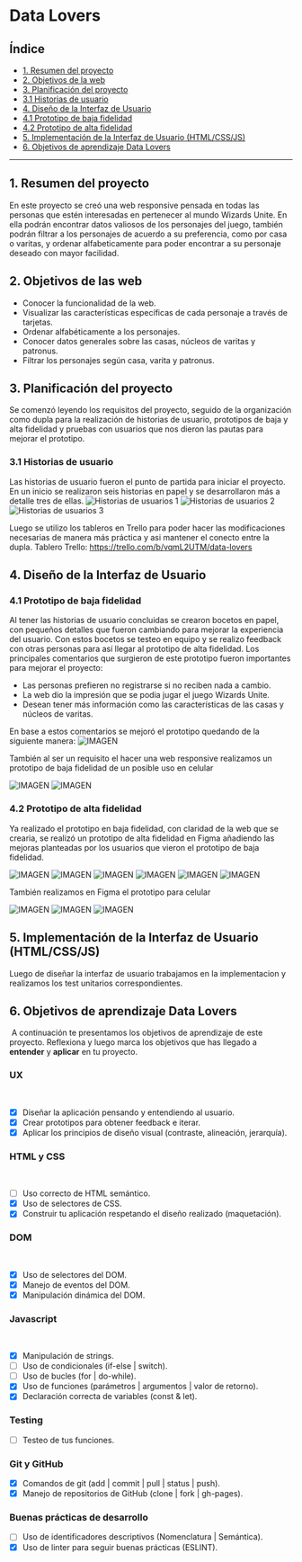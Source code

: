 # Data Lovers

## Índice

* [1. Resumen del proyecto](#1-resumen-del-proyecto)
* [2. Objetivos de la web](#2-objetivos-de-la-web)
* [3. Planificación del proyecto](#3-planificación-del-proyecto)
* [3.1 Historias de usuario](#3.1-Historias-de-usuario)
* [4. Diseño de la Interfaz de Usuario](#4-Diseño-de-la-Interfaz-de-Usuario)
* [4.1 Prototipo de baja fidelidad](#4.1-Prototipo-de-baja-fidelidad)
* [4.2 Prototipo de alta fidelidad](#4.2-Prototipo-de-alta-fidelidad)
* [5. Implementación de la Interfaz de Usuario (HTML/CSS/JS)](#5-Implementación-de-la-Interfaz-de-Usuario-HTML/CSS/JS)
* [6. Objetivos de aprendizaje Data Lovers](#6-Objetivos-de-aprendizaje-Data-Lovers)

***

## 1. Resumen del proyecto
En este proyecto se creó una web responsive pensada en todas las personas que estén interesadas en pertenecer al mundo Wizards Unite. En ella podrán encontrar datos valiosos de los personajes del juego, también podrán filtrar a los personajes de acuerdo a su preferencia, como por casa o varitas, y ordenar alfabeticamente para poder encontrar a su personaje deseado con mayor facilidad.

## 2. Objetivos de las web
- Conocer la funcionalidad de la web.
- Visualizar las características específicas de cada personaje a través de tarjetas.
- Ordenar alfabéticamente a los personajes.
- Conocer datos generales sobre las casas, núcleos de varitas y patronus.
- Filtrar los personajes según casa, varita y patronus.

## 3. Planificación del proyecto
Se comenzó leyendo los requisitos del proyecto, seguido de la organización como dupla para la realización de historias de usuario, prototipos de baja y alta fidelidad y pruebas con usuarios que nos dieron las pautas para mejorar el prototipo.

### 3.1 Historias de usuario

Las historias de usuario fueron el punto de partida para iniciar el proyecto. En un inicio se realizaron seis historias en papel y se desarrollaron más a detalle tres de ellas.
![Historias de usuarios 1](imágenes-readme/historias-1.jpeg) 
![Historias de usuarios 2](imágenes-readme/historias-2.jpeg)
![Historias de usuarios 3](imágenes-readme/historias-extendidas.jpeg)

Luego se utilizo los tableros en Trello para poder hacer las modificaciones necesarias de manera más práctica y asi mantener el conecto entre la dupla.
Tablero Trello: https://trello.com/b/vqmL2UTM/data-lovers

## 4. Diseño de la Interfaz de Usuario

### 4.1 Prototipo de baja fidelidad

Al tener las historias de usuario concluidas se crearon bocetos en papel, con pequeños detalles que fueron cambiando para mejorar la experiencia del usuario. Con estos bocetos se testeo en equipo y se realizo feedback con otras personas para así llegar al prototipo de alta fidelidad.
Los principales comentarios que surgieron de este prototipo fueron importantes para mejorar el proyecto:
- Las personas prefieren no registrarse si no reciben nada a cambio.
- La web dio la impresión que se podia jugar el juego Wizards Unite.
- Desean tener más información como las características de las casas y núcleos de varitas.

En base a estos comentarios se mejoró el prototipo quedando de la siguiente manera:
![IMAGEN](imágenes-readme/prototipo-web-baja-fidelidad.jpg)

También al ser un requisito el hacer una web responsive realizamos un prototipo de baja fidelidad de un posible uso en celular

![IMAGEN](imágenes-readme/prototipo-celular-baja-fidelidad-1.jpeg)
![IMAGEN](imágenes-readme/prototipo-celular-baja-fidelidad-2.jpeg)
### 4.2 Prototipo de alta fidelidad

 Ya realizado el prototipo en baja fidelidad, con claridad de la web que se crearia, se realizó un prototipo de alta fidelidad en Figma añadiendo las mejoras planteadas por los usuarios que vieron el prototipo de baja fidelidad.

![IMAGEN](imágenes-readme/prototipo-web-alta-fidelidad-1.png)
![IMAGEN](imágenes-readme/prototipo-web-alta-fidelidad-2.png)
![IMAGEN](imágenes-readme/prototipo-web-alta-fidelidad-3.png)
![IMAGEN](imágenes-readme/prototipo-web-alta-fidelidad-4.png)
![IMAGEN](imágenes-readme/prototipo-web-alta-fidelidad-5.png)
![IMAGEN](imágenes-readme/prototipo-web-alta-fidelidad-6.png)

También realizamos en Figma el prototipo para celular

![IMAGEN](imágenes-readme/prototipo-celular-alta-fidelidad-1.jpg)
![IMAGEN](imágenes-readme/prototipo-celular-alta-fidelidad-2.jpg)
![IMAGEN](imágenes-readme/prototipo-celular-alta-fidelidad-3.jpg)

## 5. Implementación de la Interfaz de Usuario (HTML/CSS/JS)

Luego de diseñar la interfaz de usuario trabajamos en la implementacion y realizamos los test unitarios correspondientes.

## 6. Objetivos de aprendizaje Data Lovers
​
A continuación te presentamos los objetivos de aprendizaje de este proyecto. Reflexiona y luego marca los objetivos que has llegado a **entender** y **aplicar** en tu proyecto.
​
### UX
​
- [x] Diseñar la aplicación pensando y entendiendo al usuario.
- [x] Crear prototipos para obtener feedback e iterar.
- [x] Aplicar los principios de diseño visual (contraste, alineación, jerarquía).
​
### HTML y CSS
​
- [ ] Uso correcto de HTML semántico.
- [x] Uso de selectores de CSS.
- [x] Construir tu aplicación respetando el diseño realizado (maquetación).
​
### DOM
​
- [x] Uso de selectores del DOM.
- [x] Manejo de eventos del DOM.
- [x] Manipulación dinámica del DOM.
​
### Javascript
​
- [x] Manipulación de strings.
- [ ] Uso de condicionales (if-else | switch).
- [ ] Uso de bucles (for | do-while).	
- [x] Uso de funciones (parámetros | argumentos | valor de retorno).
- [x] Declaración correcta de variables (const & let).
​
### Testing
- [ ] Testeo de tus funciones.
​
### Git y GitHub
- [x] Comandos de git (add | commit | pull | status | push).
- [x] Manejo de repositorios de GitHub (clone | fork | gh-pages).
​
### Buenas prácticas de desarrollo
- [ ] Uso de identificadores descriptivos (Nomenclatura | Semántica).
- [x] Uso de linter para seguir buenas prácticas (ESLINT).
